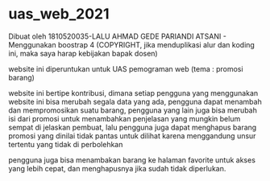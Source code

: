 # uas_web_2021

Dibuat oleh 1810520035-LALU AHMAD GEDE PARIANDI ATSANI - Menggunakan boostrap 4
(COPYRIGHT, jika menduplikasi alur dan koding ini, maka saya harap kebijakan bapak dosen)

website ini diperuntukan untuk UAS pemograman web (tema : promosi barang)

website ini bertipe kontribusi, dimana setiap pengguna yang menggunakan website ini bisa merubah segala data yang ada, pengguna dapat menambah dan mempromosikan suatu barang, pengguna yang lain juga bisa merubah isi dari promosi untuk menambahkan penjelasan yang mungkin belum sempat di jelaskan pembuat, lalu pengguna juga dapat menghapus barang promosi yang dinilai tidak pantas untuk dilihat karena menggandung unsur tertentu yang tidak di perbolehkan

pengguna juga bisa menambakan barang ke halaman favorite untuk akses yang lebih cepat, dan menghapusnya jika sudah tidak diperlukan.

